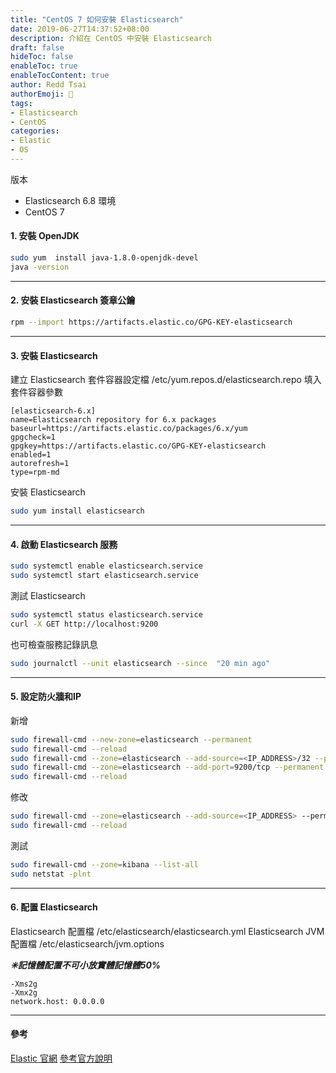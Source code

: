 ```yaml
---
title: "CentOS 7 如何安裝 Elasticsearch"
date: 2019-06-27T14:37:52+08:00
description: 介紹在 CentOS 中安裝 Elasticsearch
draft: false
hideToc: false
enableToc: true
enableTocContent: true
author: Redd Tsai
authorEmoji: 🐔
tags:
- Elasticsearch
- CentOS
categories:
- Elastic
- OS
---
```


<!--more-->

版本
* Elasticsearch 6.8
環境
* CentOS 7

#### 1. 安裝 OpenJDK

```bash
sudo yum  install java-1.8.0-openjdk-devel
java -version
```

* * * *

#### 2. 安裝 Elasticsearch 簽章公鑰

```bash
rpm --import https://artifacts.elastic.co/GPG-KEY-elasticsearch
```

* * * *

#### 3. 安裝 Elasticsearch

建立 Elasticsearch 套件容器設定檔 /etc/yum.repos.d/elasticsearch.repo
填入套件容器參數
```text
[elasticsearch-6.x]
name=Elasticsearch repository for 6.x packages
baseurl=https://artifacts.elastic.co/packages/6.x/yum
gpgcheck=1
gpgkey=https://artifacts.elastic.co/GPG-KEY-elasticsearch
enabled=1
autorefresh=1
type=rpm-md
```
安裝 Elasticsearch
```bash
sudo yum install elasticsearch
```

* * * *

#### 4. 啟動 Elasticsearch 服務

```bash
sudo systemctl enable elasticsearch.service
sudo systemctl start elasticsearch.service
```
測試 Elasticsearch
```bash
sudo systemctl status elasticsearch.service
curl -X GET http://localhost:9200
```
也可檢查服務記錄訊息
```bash
sudo journalctl --unit elasticsearch --since  "20 min ago"
```

* * * *

#### 5. 設定防火牆和IP

新增
```bash
sudo firewall-cmd --new-zone=elasticsearch --permanent
sudo firewall-cmd --reload
sudo firewall-cmd --zone=elasticsearch --add-source=<IP_ADDRESS>/32 --permanent
sudo firewall-cmd --zone=elasticsearch --add-port=9200/tcp --permanent
sudo firewall-cmd --reload
```
修改
```bash
sudo firewall-cmd --zone=elasticsearch --add-source=<IP_ADDRESS> --permanent
sudo firewall-cmd --reload
```
測試
```bash
sudo firewall-cmd --zone=kibana --list-all
sudo netstat -plnt
```

* * * *

#### 6. 配置 Elasticsearch

Elasticsearch 配置檔 /etc/elasticsearch/elasticsearch.yml
Elasticsearch JVM 配置檔 /etc/elasticsearch/jvm.options

__*✳︎記憶體配置不可小放實體記憶體50%*__

```text
-Xms2g
-Xmx2g
network.host: 0.0.0.0
```

* * * *

#### 參考

[Elastic 官網](https://www.elastic.co/cn/)
[參考官方說明](https://www.elastic.co/guide/en/elasticsearch/reference/current/settings.html)
